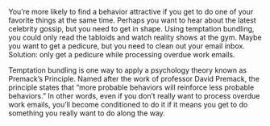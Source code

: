 You’re more likely to find a behavior attractive if you get to do one
of your favorite things at the same time. Perhaps you want to hear
about the latest celebrity gossip, but you need to get in shape. Using
temptation bundling, you could only read the tabloids and watch
reality shows at the gym. Maybe you want to get a pedicure, but you
need to clean out your email inbox. Solution: only get a pedicure while
processing overdue work emails.

Temptation bundling is one way to apply a psychology theory
known as Premack’s Principle. Named after the work of professor
David Premack, the principle states that “more probable behaviors will
reinforce less probable behaviors.” In other words, even if you don’t
really want to process overdue work emails, you’ll become conditioned
to do it if it means you get to do something you really want to do along
the way.